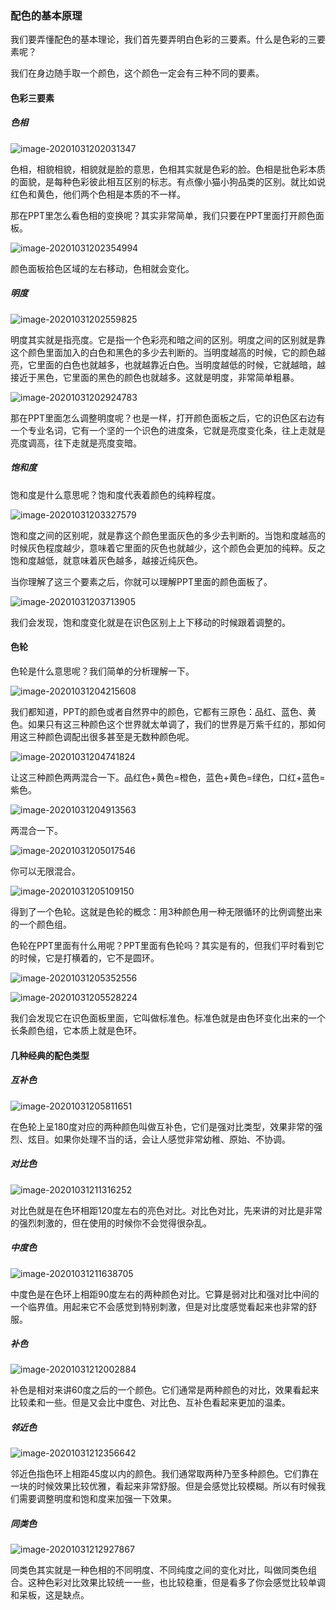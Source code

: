 ### 配色的基本原理

我们要弄懂配色的基本理论，我们首先要弄明白色彩的三要素。什么是色彩的三要素呢？

我们在身边随手取一个颜色，这个颜色一定会有三种不同的要素。

#### 色彩三要素

##### 色相

![image-20201031202031347](https://raw.githubusercontent.com/huxiaoning/img/master/20201031202032.png)

色相，相貌相貌，相貌就是脸的意思，色相其实就是色彩的脸。色相是批色彩本质的面貌，是每种色彩彼此相互区别的标志。有点像小猫小狗品类的区别。就比如说红色和黄色，他们两个色相是本质的不一样。

那在PPT里怎么看色相的变换呢？其实非常简单，我们只要在PPT里面打开颜色面板。

![image-20201031202354994](https://raw.githubusercontent.com/huxiaoning/img/master/20201031202356.png)

颜色面板拾色区域的左右移动，色相就会变化。

##### 明度

![image-20201031202559825](https://raw.githubusercontent.com/huxiaoning/img/master/20201031202601.png)

明度其实就是指亮度。它是指一个色彩亮和暗之间的区别。明度之间的区别就是靠这个颜色里面加入的白色和黑色的多少去判断的。当明度越高的时候，它的颜色越亮，它里面的白色也就越多，也就越靠近白色。当明度越低的时候，它就越暗，越接近于黑色，它里面的黑色的颜色也就越多。这就是明度，非常简单粗暴。

![image-20201031202924783](https://raw.githubusercontent.com/huxiaoning/img/master/20201031202927.png)

那在PPT里面怎么调整明度呢？也是一样，打开颜色面板之后，它的识色区右边有一个专业名词，它有一个坚的一个识色的进度条，它就是亮度变化条，往上走就是亮度调高，往下走就是亮度变暗。

##### 饱和度

饱和度是什么意思呢？饱和度代表着颜色的纯粹程度。

![image-20201031203327579](https://raw.githubusercontent.com/huxiaoning/img/master/20201031203329.png)

饱和度之间的区别呢，就是靠这个颜色里面灰色的多少去判断的。当饱和度越高的时候灰色程度越少，意味着它里面的灰色也就越少，这个颜色会更加的纯粹。反之饱和度越低，就意味着灰色越多，越接近纯灰色。

当你理解了这三个要素之后，你就可以理解PPT里面的颜色面板了。

![image-20201031203713905](https://raw.githubusercontent.com/huxiaoning/img/master/20201031203715.png)

我们会发现，饱和度变化就是在识色区别上上下移动的时候跟着调整的。

#### 色轮

色轮是什么意思呢？我们简单的分析理解一下。

![image-20201031204215608](https://raw.githubusercontent.com/huxiaoning/img/master/20201031204217.png)

我们都知道，PPT的颜色或者自然界中的颜色，它都有三原色：品红、蓝色、黄色。如果只有这三种颜色这个世界就太单调了，我们的世界是万紫千红的，那如何用这三种颜色调配出很多甚至是无数种颜色呢。

![image-20201031204741824](https://raw.githubusercontent.com/huxiaoning/img/master/20201031204743.png)

让这三种颜色两两混合一下。品红色+黄色=橙色，蓝色+黄色=绿色，口红+蓝色=紫色。

![image-20201031204913563](https://raw.githubusercontent.com/huxiaoning/img/master/20201031204915.png)

两混合一下。

![image-20201031205017546](https://raw.githubusercontent.com/huxiaoning/img/master/20201031205018.png)

你可以无限混合。

![image-20201031205109150](https://raw.githubusercontent.com/huxiaoning/img/master/20201031205110.png)

得到了一个色轮。这就是色轮的概念：用3种颜色用一种无限循环的比例调整出来的一个颜色组。

色轮在PPT里面有什么用呢？PPT里面有色轮吗？其实是有的，但我们平时看到它的时候，它是打横着的，它不是圆环。

![image-20201031205352556](https://raw.githubusercontent.com/huxiaoning/img/master/20201031205353.png)

![image-20201031205528224](https://raw.githubusercontent.com/huxiaoning/img/master/20201031205530.png)

我们会发现它在识色面板里面，它叫做标准色。标准色就是由色环变化出来的一个长条颜色组，它本质上就是色环。



#### 几种经典的配色类型

##### 互补色

![image-20201031205811651](https://raw.githubusercontent.com/huxiaoning/img/master/20201031205813.png)

在色轮上呈180度对应的两种颜色叫做互补色，它们是强对比类型，效果非常的强烈、炫目。如果你处理不当的话，会让人感觉非常幼稚、原始、不协调。

##### 对比色

![image-20201031211316252](https://raw.githubusercontent.com/huxiaoning/img/master/20201031211317.png)

对比色就是在色环相距120度左右的亮色对比。对比色对比，先来讲的对比是非常的强烈刺激的，但在使用的时候你不会觉得很杂乱。

##### 中度色

![image-20201031211638705](https://raw.githubusercontent.com/huxiaoning/img/master/20201031211640.png)

中度色是在色环上相距90度左右的两种颜色对比。它算是弱对比和强对比中间的一个临界值。用起来它不会感觉到特别刺激，但是对比度感觉看起来也非常的舒服。

##### 补色

![image-20201031212002884](https://raw.githubusercontent.com/huxiaoning/img/master/20201031212004.png)

补色是相对来讲60度之后的一个颜色。它们通常是两种颜色的对比，效果看起来比较柔和一些。但是又会比中度色、对比色、互补色看起来更加的温柔。

##### 邻近色

![image-20201031212356642](https://raw.githubusercontent.com/huxiaoning/img/master/20201031212358.png)

邻近色指色环上相距45度以内的颜色。我们通常取两种乃至多种颜色。它们靠在一块的时候效果比较优雅，看起来非常舒服。但是会感觉比较模糊。所以有时候我们需要调整明度和饱和度来加强一下效果。

##### 同类色

![image-20201031212927867](https://raw.githubusercontent.com/huxiaoning/img/master/20201031212929.png)

同类色其实就是一种色相的不同明度、不同纯度之间的变化对比，叫做同类色组合。这种色彩对比效果比较统一一些，也比较稳重，但是看多了你会感觉比较单调和呆板，这是缺点。